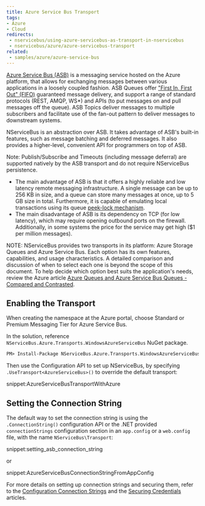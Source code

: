 ```yaml
---
title: Azure Service Bus Transport
tags:
- Azure
- Cloud
redirects:
 - nservicebus/using-azure-servicebus-as-transport-in-nservicebus
 - nservicebus/azure/azure-servicebus-transport
related:
 - samples/azure/azure-service-bus
---
```


[Azure Service Bus (ASB)](https://azure.microsoft.com/en-us/services/service-bus/) is a messaging service hosted on the Azure platform, that allows for exchanging messages between various applications in a loosely coupled fashion. ASB Queues offer <a href="https://en.wikipedia.org/wiki/FIFO_(computing_and_electronics)">"First In, First Out" (FIFO)</a> guaranteed message delivery, and support a range of standard protocols (REST, AMQP, WS*) and APIs (to put messages on and pull messages off the queue). ASB Topics deliver messages to multiple subscribers and facilitate use of the fan-out pattern to deliver messages to downstream systems.

NServiceBus is an abstraction over ASB. It takes advantage of ASB's built-in features, such as message batching and deferred messages. It also provides a higher-level, convenient API for programmers on top of ASB.

Note: Publish/Subscribe and Timeouts (including message deferral) are supported natively by the ASB transport and do not require NServiceBus persistence.

 * The main advantage of ASB is that it offers a highly reliable and low latency remote messaging infrastructure. A single message can be up to 256 KB in size, and a queue can store many messages at once, up to 5 GB size in total. Furthermore, it is capable of emulating local transactions using its queue [peek-lock mechanism](https://msdn.microsoft.com/en-us/library/azure/hh780722.aspx).
 * The main disadvantage of ASB is its dependency on TCP (for low latency), which may require opening outbound ports on the firewall. Additionally, in some systems the price for the service may get high ($1 per million messages).

NOTE: NServiceBus provides two transports in its platform: Azure Storage Queues and Azure Service Bus. Each option has its own features, capabilities, and usage characteristics. A detailed comparison and discussion of when to select each one is beyond the scope of this document. To help decide which option best suits the application's needs, review the Azure article [Azure Queues and Azure Service Bus Queues - Compared and Contrasted](https://azure.microsoft.com/en-us/documentation/articles/service-bus-azure-and-service-bus-queues-compared-contrasted/).


## Enabling the Transport

When creating the namespace at the Azure portal, choose Standard or Premium Messaging Tier for Azure Service Bus.

In the solution, reference `NServiceBus.Azure.Transports.WindowsAzureServiceBus` NuGet package.

```ps
PM> Install-Package NServiceBus.Azure.Transports.WindowsAzureServiceBus
```

Then use the Configuration API to set up NServiceBus, by specifying `.UseTransport<AzureServiceBus>()` to override the default transport:

snippet:AzureServiceBusTransportWithAzure


## Setting the Connection String

The default way to set the connection string is using the `.ConnectionString()` configuration API or the .NET provided `connectionStrings` configuration section in an `app.config` or a `web.config` file, with the name `NServiceBus\Transport`:

snippet:setting_asb_connection_string

or

snippet:AzureServiceBusConnectionStringFromAppConfig

For more details on setting up connection strings and securing them, refer to the [Configuration Connection Strings](https://azure.microsoft.com/en-us/documentation/articles/service-bus-dotnet-how-to-use-topics-subscriptions/#set-up-a-service-bus-connection-string) and the [Securing Credentials](/nservicebus/azure-service-bus/securing-connection-strings.md) articles.
